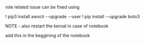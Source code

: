 role related issue can be fixed using 

! pip3 install awscli --upgrade --user
! pip install --upgrade boto3

NOTE - also restart the kernal in case of notebook

add this in the beggining of the notebook
